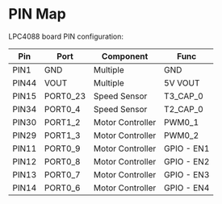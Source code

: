 # PIN Map
LPC4088 board PIN configuration:

Pin | Port | Component | Func
---|---|---|---
PIN1 | GND | Multiple | GND
PIN44 | VOUT | Multiple | 5V VOUT
PIN15 | PORT0_23 | Speed Sensor | T3_CAP_0
PIN34 | PORT0_4 | Speed Sensor | T2_CAP_0
PIN30 | PORT1_2 | Motor Controller | PWM0_1
PIN29 | PORT1_3 | Motor Controller | PWM0_2
PIN11 | PORT0_9 | Motor Controller | GPIO - EN1
PIN12 | PORT0_8 | Motor Controller | GPIO - EN2
PIN13 | PORT0_7 | Motor Controller | GPIO - EN3
PIN14 | PORT0_6 | Motor Controller | GPIO - EN4

